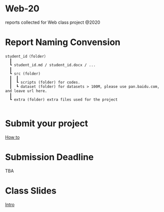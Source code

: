 # Web-20

reports collected for Web class project @2020

# Report Naming Convension
```
student_id（folder）  
  ┃
  ┗ student_id.md / student_id.docx / ...  
  ┃
  ┗ src (folder)
  ┃  ┃
  ┃  ┗ scripts (folder) for codes.
  ┃  ┗ dataset (folder) for datasets > 100M, please use pan.baidu.com, and leave url here.
  ┃
  ┗ extra (folder) extra files used for the project
  
```
 
# Submit your project
[How to](./Submission-Howto.md)

# Submission Deadline
TBA

# Class Slides
[Intro](./Web@20.pdf)
